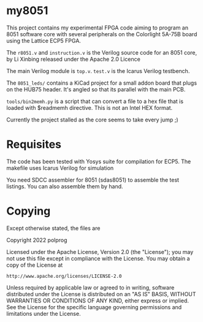 my8051
======

This project contains my experimental FPGA code aiming to program an
8051 software core with several peripherals on the Colorlight 5A-75B
board using the Lattice ECP5 FPGA.

The `r8051.v` and `instruction.v` is the Verilog source code for an
8051 core, by Li Xinbing released under the Apache 2.0 Licence

The main Verilog module is `top.v`. `test.v` is the Icarus Verilog testbench.

The `8051_leds/` contains a KiCad project for a small addon board that
plugs on the HUB75 header. It's angled so that its parallel with the
main PCB.

`tools/bin2memh.py` is a script that can convert a file to a hex file
that is loaded with $readmemh directive. This is not an Intel HEX
format.

Currently the project stalled as the core seems to take every jump ;)

Requisites
==========

The code has been tested with Yosys suite for compilation for ECP5.
The makefile uses Icarus Verilog for simulation

You need SDCC assembler for 8051 (sdas8051) to assemble the test
listings. You can also assemble them by hand.




Copying
=======
Except otherwise stated, the files are

Copyright 2022 polprog

Licensed under the Apache License, Version 2.0 (the "License");
you may not use this file except in compliance with the License.
You may obtain a copy of the License at

    http://www.apache.org/licenses/LICENSE-2.0

Unless required by applicable law or agreed to in writing, software
distributed under the License is distributed on an "AS IS" BASIS,
WITHOUT WARRANTIES OR CONDITIONS OF ANY KIND, either express or implied.
See the License for the specific language governing permissions and
limitations under the License.